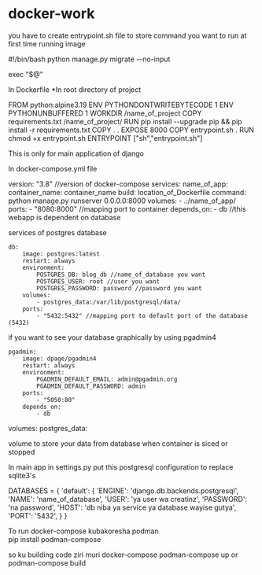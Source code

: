 # docker-work

you have to create entrypoint.sh file to store command you want to run at first time running image 

#!/bin/bash
python manage.py migrate --no-input

exec "$@"

In Dockerfile \*In root directory of project 

FROM python:alpine3.19
ENV PYTHONDONTWRITEBYTECODE 1
ENV PYTHONUNBUFFERED 1
WORKDIR /name_of_project
COPY requirements.txt /name_of_project/
RUN pip install --upgrade pip && pip install -r requirements.txt
COPY . .
EXPOSE 8000
COPY entrypoint.sh .
RUN chmod +x entrypoint.sh
ENTRYPOINT ["sh","entrypoint.sh"]

This is only for main application of django

In  docker-compose.yml file 

version: "3.8" //version of docker-compose
services:
    name_of_app:
        container_name: container_name
        build: location_of_Dockerfile
        command: python manage.py runserver 0.0.0.0:8000
        volumes: 
            - .:/name_of_app/
        ports: 
            - "8080:8000" //mapping port to container
        depends_on: 
            - db //this webapp is dependent on database

services of postgres database

    db:
        image: postgres:latest
        restart: always
        environment:
            POSTGRES_DB: blog_db //name_of_database you want
            POSTGRES_USER: root //user you want
            POSTGRES_PASSWORD: password //password you want
        volumes:
            - postgres_data:/var/lib/postgresql/data/
        ports:
            - "5432:5432" //mapping port to default port of the database (5432)

if you want to see your database graphically by using pgadmin4 

    pgadmin:
        image: dpage/pgadmin4
        restart: always
        environment:
            PGADMIN_DEFAULT_EMAIL: admin@pgadmin.org
            PGADMIN_DEFAULT_PASSWORD: admin
        ports:
            - "5050:80"
        depends_on:
            - db

volumes:
postgres_data:

volume to store your data from database when container is siced or stopped 

In main app in settings.py put this postgresql configuration to replace sqlite3's 

DATABASES = {
    'default': {
        'ENGINE': 'django.db.backends.postgresql',
        'NAME': 'name_of_database',
        'USER': 'ya user wa creatinz',
        'PASSWORD': 'na password',
        'HOST': 'db niba ya service ya database wayise gutya', 
        'PORT': '5432',
    }
}

To run docker-compose kubakoresha podman  
pip install podman-compose

 so ku building code ziri muri docker-compose 
podman-compose up or podman-compose build
